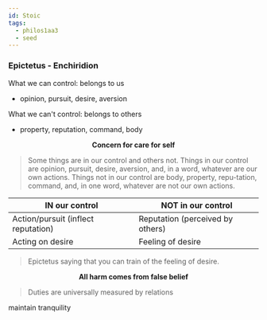 ```yaml
---
id: Stoic
tags:
  - philos1aa3
  - seed
---
```


### Epictetus - Enchiridion

What we can control: belongs to us

- opinion, pursuit, desire, aversion

What we can't control: belongs to others

- property, reputation, command, body

<p align='center'><b>Concern for care for self</b></p>

> Some things are in our control and others not. Things in our control are opinion, pursuit, desire, aversion, and, in a word, whatever are our own actions. Things not in our control are body, property, repu-tation, command, and, in one word, whatever are not our own actions.

| IN our control                      | NOT in our control               |
| ----------------------------------- | -------------------------------- |
| Action/pursuit (inflect reputation) | Reputation (perceived by others) |
| Acting on desire                    | Feeling of desire                |

> Epictetus saying that you can train of the feeling of desire.

<p align='center'><b>All harm comes from false belief</b></p>

> Duties are universally measured by relations

maintain tranquility

